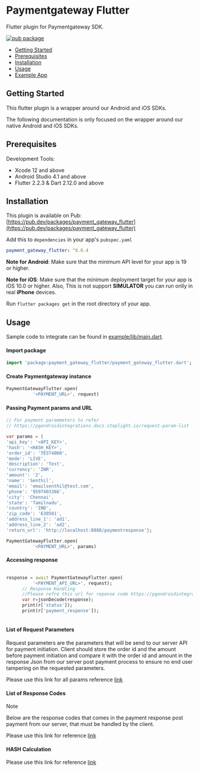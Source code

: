 # Paymentgateway Flutter

Flutter plugin for Paymentgateway SDK.

[![pub package](https://img.shields.io/pub/v/payment_gateway_flutter.svg)](https://pub.dev/packages/payment_gateway_flutter)

* [Getting Started](#getting-started)
* [Prerequisites](#prerequisites)
* [Installation](#installation)
* [Usage](#usage)
* [Example App](https://github.com/paymentgatewayintegration/payment-gateway-flutter/tree/main/payment_gateway_flutter/example)

## Getting Started

This flutter plugin is a wrapper around our Android and iOS SDKs.

The following documentation is only focused on the wrapper around our native Android and iOS SDKs. 

## Prerequisites

Development Tools:
 
 * Xcode 12 and above
 * Android Studio 4.1 and above
 * Flutter 2.2.3  & Dart 2.12.0 and above

## Installation

This plugin is available on Pub: [https://pub.dev/packages/payment_gateway_flutter](https://pub.dev/packages/payment_gateway_flutter)

Add this to `dependencies` in your app's `pubspec.yaml`

```yaml
payment_gateway_flutter: ^0.0.4
```

**Note for Android**: Make sure that the minimum API level for your app is 19 or higher.


**Note for iOS**: Make sure that the minimum deployment target for your app is iOS 10.0 or higher. Also, This is not support **SIMULATOR** you can run onlly in real **iPhone** devices.

Run `flutter packages get` in the root directory of your app.

## Usage

Sample code to integrate can be found in [example/lib/main.dart](https://github.com/paymentgatewayintegration/payment-gateway-flutter/blob/main/payment_gateway_flutter/example/lib/main.dart).

#### Import package 

```dart
import 'package:payment_gateway_flutter/payment_gateway_flutter.dart';
```

#### Create Paymentgateway instance

```dart
PaymentGatewayFlutter.open(
          '<PAYMENT_URL>', request)
```

#### Passing Payment params and URL

```dart
// For payment parammeters to refer 
// https://pgandroidintegrations.docs.stoplight.io/request-param-list

var params = {
'api_key': '<API_KEY>',
'hash': '<HASH_KEY>',
'order_id': 'TEST4000',
'mode': 'LIVE',
'description': 'Test',
'currency': 'INR',
'amount': '2',
'name': 'Senthil',
'email': 'emailsenthil@test.com',
'phone': '9597403366',
'city': 'Chennai',
'state': 'Tamilnadu',
'country': 'IND',
'zip_code': '630501',
'address_line_1': 'ad1',
'address_line_2': 'ad2',
'return_url': 'http://localhost:8888/paymentresponse'};

PaymentGatewayFlutter.open(
          '<PAYMENT_URL>', params)
```

#### Accessing response

```dart

response = await PaymentGatewayFlutter.open(
          '<PAYMENT_API_URL>', request);
      // Response Handling
      //Please refre this url for reponse code https://pgandroidintegrations.docs.stoplight.io/response-codes
      var r=jsonDecode(response);
      print(r['status']);
      print(r['payment_response']);
    
```

#### List of Request Parameters

Request parameters are the parameters that will be send to our server API for payment initiation. Client should store the order id and the amount before payment initiation and compare it with the order id and amount in the response Json from our server post payment process to ensure no end user tampering on the requested parameters.

Please use this link for all params reference [link](https://traknpaypg.docs.stoplight.io/request-param-list)

#### List of Response Codes

Note

Below are the response codes that comes in the payment response post payment from our server, that must be handled by the client.

Please use this link for reference [link](https://traknpaypg.docs.stoplight.io/response-codes)

#### HASH Calculation

Please use this link for reference [link](https://traknpaypg.docs.stoplight.io/architecture_explanation_and_Recommendations)



